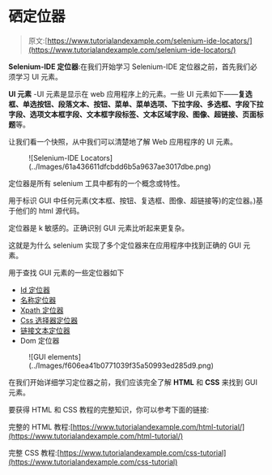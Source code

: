 # 硒定位器

> 原文:[https://www.tutorialandexample.com/selenium-ide-locators/](https://www.tutorialandexample.com/selenium-ide-locators/)

**Selenium-IDE 定位器**:在我们开始学习 Selenium-IDE 定位器之前，首先我们必须学习 UI 元素。

**UI 元素** -UI 元素是显示在 web 应用程序上的元素。一些 UI 元素如下——**复选框、单选按钮、段落文本、按钮、菜单、菜单选项、下拉字段、多选框、字段下拉字段、选项文本框字段、文本框字段标签、文本区域字段、图像、超链接、页面标题**等。

让我们看一个快照，从中我们可以清楚地了解 Web 应用程序的 UI 元素。

<figure class="aligncenter">![Selenium-IDE Locators](../Images/61a436611dfcbdd6b5a9637ae3017dbe.png)</figure>

定位器是所有 selenium 工具中都有的一个概念或特性。

用于标识 GUI 中任何元素(文本框、按钮、复选框、图像、超链接等)的定位器。)基于他们的 html 源代码。

定位器是 k 敏感的。正确识别 GUI 元素比听起来更复杂。

这就是为什么 selenium 实现了多个定位器来在应用程序中找到正确的 GUI 元素。

用于查找 GUI 元素的一些定位器如下

*   [Id 定位器](https://www.tutorialandexample.com/id-locators/)
*   [名称定位器](https://www.tutorialandexample.com/name-locators/)
*   [Xpath 定位器](https://www.tutorialandexample.com/xpath-locator-in-selenium-ide/)
*   [Css 选择器定位器](https://www.tutorialandexample.com/css-selector-locator/)
*   [链接文本定位器](https://www.tutorialandexample.com/link-text-locator/)
*   Dom 定位器

<figure class="aligncenter">![GUI elements](../Images/f606ea41b0771039f35a50993ed285d9.png)</figure>

在我们开始详细学习定位器之前，我们应该完全了解 **HTML** 和 **CSS** 来找到 GUI 元素。

要获得 HTML 和 CSS 教程的完整知识，你可以参考下面的链接:

完整的 HTML 教程:[https://www.tutorialandexample.com/html-tutorial/](https://www.tutorialandexample.com/html-tutorial/)

完整 CSS 教程:[https://www.tutorialandexample.com/css-tutorial](https://www.tutorialandexample.com/css-tutorial)